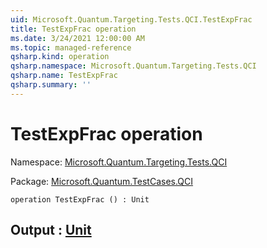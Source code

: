 ```yaml
---
uid: Microsoft.Quantum.Targeting.Tests.QCI.TestExpFrac
title: TestExpFrac operation
ms.date: 3/24/2021 12:00:00 AM
ms.topic: managed-reference
qsharp.kind: operation
qsharp.namespace: Microsoft.Quantum.Targeting.Tests.QCI
qsharp.name: TestExpFrac
qsharp.summary: ''
---
```


# TestExpFrac operation

Namespace: [Microsoft.Quantum.Targeting.Tests.QCI](xref:Microsoft.Quantum.Targeting.Tests.QCI)

Package: [Microsoft.Quantum.TestCases.QCI](https://nuget.org/packages/Microsoft.Quantum.TestCases.QCI)




```qsharp
operation TestExpFrac () : Unit
```


## Output : [Unit](xref:microsoft.quantum.lang-ref.unit)


